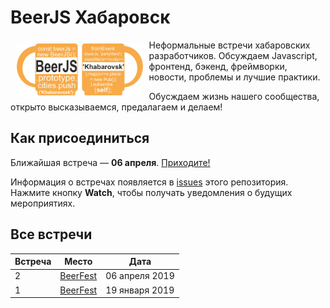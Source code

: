 # BeerJS Хабаровск

<img src="https://github.com/beerjs/khabarovsk/blob/master/logo.png" align="left" hspace="10" vspace="6" width="40%">

Неформальные встречи хабаровских разработчиков. Обсуждаем Javascript, фронтенд, бэкенд, фреймворки, новости, проблемы и лучшие практики.

Обусждаем жизнь нашего сообщества, открыто высказываемся, предалагаем и делаем!


## Как присоединиться

Ближайшая встреча — **06 апреля**. [Приходите!](https://github.com/beerjs/khabarovsk/issues/3)

Информация о встречах появляется в [issues](https://github.com/beerjs/khabarovsk/issues) этого репозитория. Нажмите кнопку **Watch**, чтобы получать уведомления о будущих мероприятиях.


## Все встречи

Встреча | Место                                                                   | Дата
--------|-------------------------------------------------------------------------|------------------
2       | [BeerFest](https://github.com/beerjs/khabarovsk/issues/3)                  | 06 апреля 2019
1       | [BeerFest](https://github.com/beerjs/khabarovsk/issues/1)                  | 19 января 2019
